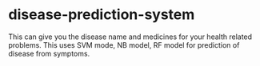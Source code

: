 # disease-prediction-system
This can give you the disease name and medicines for your health related problems. This uses SVM mode, NB model, RF model for prediction of disease from symptoms. 
